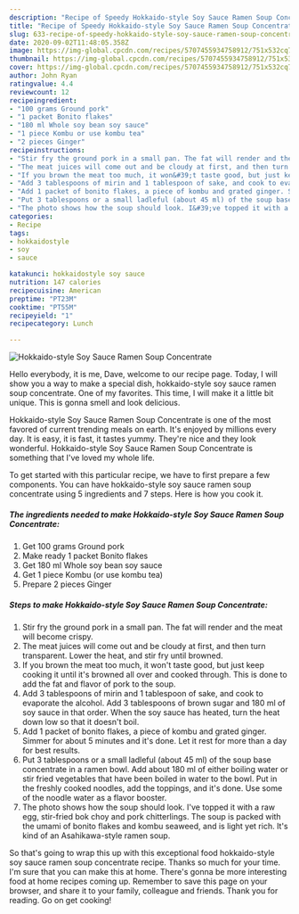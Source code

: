 ```yaml
---
description: "Recipe of Speedy Hokkaido-style Soy Sauce Ramen Soup Concentrate"
title: "Recipe of Speedy Hokkaido-style Soy Sauce Ramen Soup Concentrate"
slug: 633-recipe-of-speedy-hokkaido-style-soy-sauce-ramen-soup-concentrate
date: 2020-09-02T11:48:05.358Z
image: https://img-global.cpcdn.com/recipes/5707455934758912/751x532cq70/hokkaido-style-soy-sauce-ramen-soup-concentrate-recipe-main-photo.jpg
thumbnail: https://img-global.cpcdn.com/recipes/5707455934758912/751x532cq70/hokkaido-style-soy-sauce-ramen-soup-concentrate-recipe-main-photo.jpg
cover: https://img-global.cpcdn.com/recipes/5707455934758912/751x532cq70/hokkaido-style-soy-sauce-ramen-soup-concentrate-recipe-main-photo.jpg
author: John Ryan
ratingvalue: 4.4
reviewcount: 12
recipeingredient:
- "100 grams Ground pork"
- "1 packet Bonito flakes"
- "180 ml Whole soy bean soy sauce"
- "1 piece Kombu or use kombu tea"
- "2 pieces Ginger"
recipeinstructions:
- "Stir fry the ground pork in a small pan. The fat will render and the meat will become crispy."
- "The meat juices will come out and be cloudy at first, and then turn transparent. Lower the heat, and stir fry until browned."
- "If you brown the meat too much, it won&#39;t taste good, but just keep cooking it until it&#39;s browned all over and cooked through. This is done to add the fat and flavor of pork to the soup."
- "Add 3 tablespoons of mirin and 1 tablespoon of sake, and cook to evaporate the alcohol. Add 3 tablespoons of brown sugar and 180 ml of soy sauce in that order. When the soy sauce has heated, turn the heat down low so that it doesn&#39;t boil."
- "Add 1 packet of bonito flakes, a piece of kombu and grated ginger. Simmer for about 5 minutes and it&#39;s done. Let it rest for more than a day for best results."
- "Put 3 tablespoons or a small ladleful (about 45 ml) of the soup base concentrate in a ramen bowl. Add about 180 ml of either boiling water or stir fried vegetables that have been boiled in water to the bowl. Put in the freshly cooked noodles, add the toppings, and it&#39;s done. Use some of the noodle water as a flavor booster."
- "The photo shows how the soup should look. I&#39;ve topped it with a raw egg, stir-fried bok choy and pork chitterlings. The soup is packed with the umami of bonito flakes and kombu seaweed, and is light yet rich. It&#39;s kind of an Asahikawa-style ramen soup."
categories:
- Recipe
tags:
- hokkaidostyle
- soy
- sauce

katakunci: hokkaidostyle soy sauce 
nutrition: 147 calories
recipecuisine: American
preptime: "PT23M"
cooktime: "PT55M"
recipeyield: "1"
recipecategory: Lunch

---
```



![Hokkaido-style Soy Sauce Ramen Soup Concentrate](https://img-global.cpcdn.com/recipes/5707455934758912/751x532cq70/hokkaido-style-soy-sauce-ramen-soup-concentrate-recipe-main-photo.jpg)

Hello everybody, it is me, Dave, welcome to our recipe page. Today, I will show you a way to make a special dish, hokkaido-style soy sauce ramen soup concentrate. One of my favorites. This time, I will make it a little bit unique. This is gonna smell and look delicious.

Hokkaido-style Soy Sauce Ramen Soup Concentrate is one of the most favored of current trending meals on earth. It's enjoyed by millions every day. It is easy, it is fast, it tastes yummy. They're nice and they look wonderful. Hokkaido-style Soy Sauce Ramen Soup Concentrate is something that I've loved my whole life.




To get started with this particular recipe, we have to first prepare a few components. You can have hokkaido-style soy sauce ramen soup concentrate using 5 ingredients and 7 steps. Here is how you cook it.

<!--inarticleads1-->

##### The ingredients needed to make Hokkaido-style Soy Sauce Ramen Soup Concentrate:

1. Get 100 grams Ground pork
1. Make ready 1 packet Bonito flakes
1. Get 180 ml Whole soy bean soy sauce
1. Get 1 piece Kombu (or use kombu tea)
1. Prepare 2 pieces Ginger




<!--inarticleads2-->

##### Steps to make Hokkaido-style Soy Sauce Ramen Soup Concentrate:

1. Stir fry the ground pork in a small pan. The fat will render and the meat will become crispy.
1. The meat juices will come out and be cloudy at first, and then turn transparent. Lower the heat, and stir fry until browned.
1. If you brown the meat too much, it won&#39;t taste good, but just keep cooking it until it&#39;s browned all over and cooked through. This is done to add the fat and flavor of pork to the soup.
1. Add 3 tablespoons of mirin and 1 tablespoon of sake, and cook to evaporate the alcohol. Add 3 tablespoons of brown sugar and 180 ml of soy sauce in that order. When the soy sauce has heated, turn the heat down low so that it doesn&#39;t boil.
1. Add 1 packet of bonito flakes, a piece of kombu and grated ginger. Simmer for about 5 minutes and it&#39;s done. Let it rest for more than a day for best results.
1. Put 3 tablespoons or a small ladleful (about 45 ml) of the soup base concentrate in a ramen bowl. Add about 180 ml of either boiling water or stir fried vegetables that have been boiled in water to the bowl. Put in the freshly cooked noodles, add the toppings, and it&#39;s done. Use some of the noodle water as a flavor booster.
1. The photo shows how the soup should look. I&#39;ve topped it with a raw egg, stir-fried bok choy and pork chitterlings. The soup is packed with the umami of bonito flakes and kombu seaweed, and is light yet rich. It&#39;s kind of an Asahikawa-style ramen soup.




So that's going to wrap this up with this exceptional food hokkaido-style soy sauce ramen soup concentrate recipe. Thanks so much for your time. I'm sure that you can make this at home. There's gonna be more interesting food at home recipes coming up. Remember to save this page on your browser, and share it to your family, colleague and friends. Thank you for reading. Go on get cooking!
